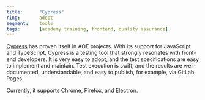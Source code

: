 ```yaml
---
title:      "Cypress"
ring:       adopt
segment:    tools
tags:       [academy training, frontend, quality assurance]
---
```


[Cypress](https://www.cypress.io/) has proven itself in AOE projects. With its support for JavaScript and TypeScript, Cypress is a testing tool
that strongly resonates with front-end developers. It is very easy to adopt, and the test specifications are easy to
implement and maintain. Test execution is swift, and the results are well-documented, understandable, and easy to
publish, for example, via GitLab Pages.

Currently, it supports Chrome, Firefox, and Electron.
